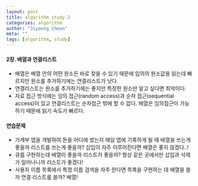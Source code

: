 ```yaml
---
layout: post
title: algorithm study-2
categories: algorithm
author: "Jiyoung Cheon"
meta: ""
tags: [algorithm, study]
---
```


#### 2장. 배열과 연결리스트

  * 배열은 배열 안의 어떤 원소든 바로 찾을 수 있기 때문에 임의의 원소값을 읽는데 빠르지만 원소를 추가하기에는 연결리스트가 낫다.
  * 연결리스트는 원소를 추가하기에는 좋지만 특정한 원소만 알고 싶다면 최악이다. 
  * 자료 접근 방식에는 임의 접근(random access)과 순차 접근(sequential access)이 있고 연결리스트는 순차접근 밖에 할 수 없다. 배열은 임의접근이 가능하기 때문에 읽기 속도가 빠르다.

#### 연습문제

  *  가계부 앱을 개발하여 돈을 어디에 썼는지 매일 앱에 기록하게 될 때 배열을 쓰는게 좋을까 리스트를 쓰는게 좋을까?
      삽입이 자주 이루어진다면 배열은 좋지 않겠다..!
  *  큐를 구현하는데 배열이 좋을까 리스트가 좋을까?
      항상 같은 곳에서만 삽입과 삭제가 일어나니까 리스트가 좋겠다!
  *  사용자 이름 목록에서 특정 이름 검색을 자주 한다면 목록을 구현하는 데 배열을 쓸까 연결 리스트를 쓸까?
      배열!




